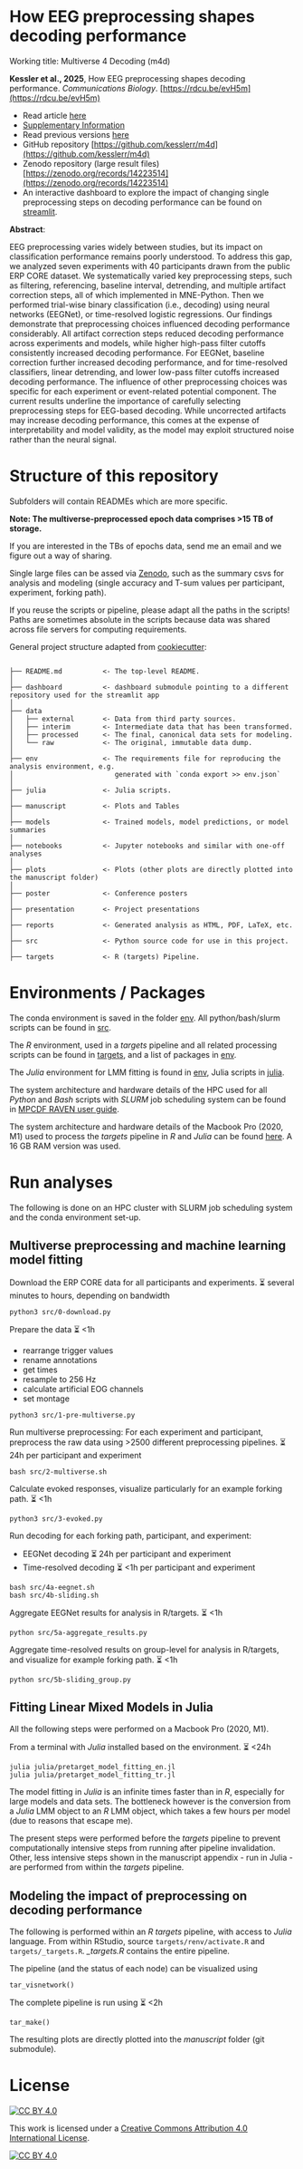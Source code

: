 # How EEG preprocessing shapes decoding performance
Working title: Multiverse 4 Decoding (m4d)

**Kessler et al., 2025**, How EEG preprocessing shapes decoding performance. *Communications Biology*. [https://rdcu.be/evH5m](https://rdcu.be/evH5m) 

- Read article [here](https://rdcu.be/evH5m)
- [Supplementary Information](https://static-content.springer.com/esm/art%3A10.1038%2Fs42003-025-08464-3/MediaObjects/42003_2025_8464_MOESM2_ESM.pdf)
- Read previous versions [here](https://doi.org/10.48550/arXiv.2410.14453) 
- GitHub repository [https://github.com/kesslerr/m4d](https://github.com/kesslerr/m4d)
- Zenodo repository (large result files) [https://zenodo.org/records/14223514](https://zenodo.org/records/14223514)
- An interactive dashboard to explore the impact of changing single preprocessing steps on decoding performance can be found on [streamlit](https://multiverse.streamlit.app).



**Abstract**:

EEG preprocessing varies widely between studies, but its impact on classification performance remains poorly understood. To address this gap, we analyzed seven experiments with 40 participants drawn from the public ERP CORE dataset. We systematically varied key preprocessing steps, such as filtering, referencing, baseline interval, detrending, and multiple artifact correction steps, all of which implemented in MNE-Python. Then we performed trial-wise binary classification (i.e., decoding) using neural networks (EEGNet), or time-resolved logistic regressions. Our findings demonstrate that preprocessing choices influenced decoding performance considerably. All artifact correction steps reduced decoding performance across experiments and models, while higher high-pass filter cutoffs consistently increased decoding performance. For EEGNet, baseline correction further increased decoding performance, and for time-resolved classifiers, linear detrending, and lower low-pass filter cutoffs increased decoding performance. The influence of other preprocessing choices was specific for each experiment or event-related potential component. The current results underline the importance of carefully selecting preprocessing steps for EEG-based decoding. While uncorrected artifacts may increase decoding performance, this comes at the expense of interpretability and model validity, as the model may exploit structured noise rather than the neural signal. 


# Structure of this repository

Subfolders will contain READMEs which are more specific.

**Note: The multiverse-preprocessed epoch data comprises >15 TB of storage.**

If you are interested in the TBs of epochs data, send me an email and we figure out a way of sharing.

Single large files can be assed via [Zenodo](https://zenodo.org/records/14223514), such as the summary csvs for analysis and modeling (single accuracy and T-sum values per participant, experiment, forking path).

If you reuse the scripts or pipeline, please adapt all the paths in the scripts! Paths are sometimes absolute in the scripts because data was shared across file servers for computing requirements.

General project structure adapted from [cookiecutter](https://github.com/drivendata/cookiecutter-data-science):
```

├── README.md          <- The top-level README.
│
├── dashboard          <- dashboard submodule pointing to a different repository used for the streamlit app
│
├── data
│   ├── external       <- Data from third party sources.
│   ├── interim        <- Intermediate data that has been transformed.
│   ├── processed      <- The final, canonical data sets for modeling.
│   └── raw            <- The original, immutable data dump.
│
├── env                <- The requirements file for reproducing the analysis environment, e.g.
│                         generated with `conda export >> env.json`
│
├── julia              <- Julia scripts.
│
├── manuscript         <- Plots and Tables
│
├── models             <- Trained models, model predictions, or model summaries
│
├── notebooks          <- Jupyter notebooks and similar with one-off analyses
│
├── plots              <- Plots (other plots are directly plotted into the manuscript folder)
│
├── poster             <- Conference posters
│
├── presentation       <- Project presentations
│
├── reports            <- Generated analysis as HTML, PDF, LaTeX, etc.
│
├── src                <- Python source code for use in this project.
│
├── targets            <- R (targets) Pipeline.

```

# Environments / Packages

The conda environment is saved in the folder [env](/env). All python/bash/slurm scripts can be found in [src](/src).

The *R* environment, used in a *targets* pipeline and all related processing scripts can be found in [targets](/targets), and a list of packages in [env](/env).

The *Julia* environment for LMM fitting is found in [env](/env), Julia scripts in [julia](/julia).

The system architecture and hardware details of the HPC used for all *Python* and *Bash* scripts  with *SLURM* job scheduling system can be found in [MPCDF RAVEN user guide](https://docs.mpcdf.mpg.de/doc/computing/raven-details.html).

The system architecture and hardware details of the Macbook Pro (2020, M1) used to process the *targets* pipeline in *R* and *Julia* can be found [here](https://support.apple.com/en-us/111893). A 16 GB RAM version was used.

# Run analyses

The following is done on an HPC cluster with SLURM job scheduling system and the conda environment set-up.

## Multiverse preprocessing and machine learning model fitting

Download the ERP CORE data for all participants and experiments.  :hourglass_flowing_sand: several minutes to hours, depending on bandwidth  

```
python3 src/0-download.py
```

Prepare the data   :hourglass_flowing_sand: <1h
- rearrange trigger values
- rename annotations
- get times
- resample to 256 Hz
- calculate artificial EOG channels
- set montage

```
python3 src/1-pre-multiverse.py
```

Run multiverse preprocessing: For each experiment and participant, preprocess the raw data using >2500 different preprocessing pipelines.  :hourglass_flowing_sand: 24h per participant and experiment

```
bash src/2-multiverse.sh
```

Calculate evoked responses, visualize particularly for an example forking path.  :hourglass_flowing_sand: <1h

```
python3 src/3-evoked.py
```

Run decoding for each forking path, participant, and experiment:
- EEGNet decoding  :hourglass_flowing_sand: 24h per participant and experiment
- Time-resolved decoding  :hourglass_flowing_sand: <1h per participant and experiment

```
bash src/4a-eegnet.sh
bash src/4b-sliding.sh
```

Aggregate EEGNet results for analysis in R/targets.  :hourglass_flowing_sand: <1h
```
python src/5a-aggregate_results.py
```

Aggregate time-resolved results on group-level for analysis in R/targets, and visualize for example forking path.   :hourglass_flowing_sand: <1h
```
python src/5b-sliding_group.py
```

## Fitting Linear Mixed Models in Julia

All the following steps were performed on a Macbook Pro (2020, M1).

From a terminal with *Julia* installed based on the environment.    :hourglass_flowing_sand: <24h 

```
julia julia/pretarget_model_fitting_en.jl
julia julia/pretarget_model_fitting_tr.jl
```

The model fitting in *Julia* is an infinite times faster than in *R*, especially for large models and data sets.
The bottleneck however is the conversion from a *Julia* LMM object to an *R* LMM object, which takes a few hours per model (due to reasons that escape me).

The present steps were performed before the *targets* pipeline to prevent computationally intensive steps from running after pipeline invalidation. Other, less intensive steps shown in the manuscript appendix - run in Julia - are performed from within the *targets* pipeline. 

## Modeling the impact of preprocessing on decoding performance

The following is performed within an *R* *targets* pipeline, with access to *Julia* language. From within RStudio, source ```targets/renv/activate.R``` and ```targets/_targets.R```. *_targets.R* contains the entire pipeline.

The pipeline (and the status of each node) can be visualized using
```
tar_visnetwork()
```

The complete pipeline is run using  :hourglass_flowing_sand: <2h
```
tar_make()
```

The resulting plots are directly plotted into the *manuscript* folder (git submodule).

# License

[![CC BY 4.0][cc-by-shield]][cc-by]

This work is licensed under a
[Creative Commons Attribution 4.0 International License][cc-by].

[![CC BY 4.0][cc-by-image]][cc-by]

[cc-by]: http://creativecommons.org/licenses/by/4.0/
[cc-by-image]: https://i.creativecommons.org/l/by/4.0/88x31.png
[cc-by-shield]: https://img.shields.io/badge/License-CC%20BY%204.0-lightgrey.svg
